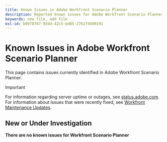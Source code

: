 ```yaml
---
title: Known Issues in Adobe Workfront Scenario Planner
description: Reported known issues for Adobe Workfront Scenario Planner
keywords: new file, add file
exl-id: b8978767-93dd-42c5-bd85-27b1f4509191
---
```

# Known Issues in Adobe Workfront Scenario Planner

This page contains issues currently identified in Adobe Workfront Scenario Planner.

>[!IMPORTANT]
>
>For information regarding server uptime or outages, see [status.adobe.com](https://status.adobe.com). For information about issues that were recently fixed, see [Workfront Maintenance Updates](../maintenance/current-updates.md).

## New or Under Investigation

**There are no known issues for Workfront Scenario Planner**

<!--


-->

